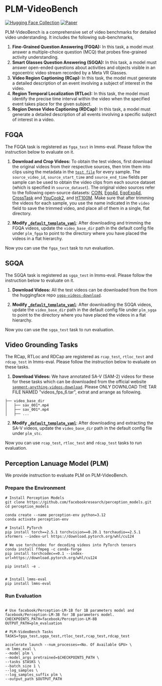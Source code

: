 # PLM-VideoBench
[![Hugging Face Collection](https://img.shields.io/badge/%F0%9F%A4%97%20PLM&#8209;VideoBench-BenchMark-blue)](https://huggingface.co/datasets/facebook/PLM-VideoBench)
[![Paper](https://img.shields.io/badge/Technical%20Report-PerceptionLM-b31b1b.svg)](https://ai.meta.com/research/publications/perceptionlm-open-access-data-and-models-for-detailed-visual-understanding)

PLM-VideoBench is a comprehensive set of video benchmarks for detailed video understanding. It includes the following sub-benchmarks,
1. **Fine-Grained Question Answering (FGQA):** In this task, a model must answer a multiple-choice question (MCQ)
that probes fine-grained activity understanding.
2. **Smart Glasses Question Answering (SGQA):** In this task, a model must answer open-ended questions about
activities and objects visible in an egocentric video stream recorded by a Meta VR Glasses.
3. **Video Region Captioning (RCap):** In this task, the model must generate a detailed description of an event
involving a subject of interest in the video. 
4. **Region Temporal Localization (RTLoc):** In this task, the model must identify the precise time interval within the video when the specified event takes place for the given subject.
5. **Region Dense Video Captioning (RDCap):** In this task, a model must generate a detailed description of all events involving a specific subject of interest in a video.

## FGQA

The FGQA task is registered as `fgqa_test` in lmms-eval. Please follow the instruction below to evaluate on it.

1. **Download and Crop Videos:** To obtain the test videos, first download the original videos from their respective sources, then trim them into clips using the metadata in the [`test file`](https://huggingface.co/datasets/facebook/PLM-VideoBench/blob/main/fgqa/plm_fgqa_test.jsonl) for every sample. The `source_video_id`, `source_start_time` and `source_end_time` fields per sample can be used to obtain the video clips from each source dataset (which is specified in `source_dataset`). The original video sources refer to the following open-source datasets: [COIN](https://coin-dataset.github.io/), [Ego4d](https://ego4d-data.org/), [EgoExo4d](https://ego-exo4d-data.org/), [CrossTask](https://arxiv.org/abs/1903.08225) and [YouCook2](http://youcook2.eecs.umich.edu/), and [HT100M](https://www.di.ens.fr/willow/research/howto100m/). Make sure that after trimming the videos for each sample, you use the name indicated in the `video` field to save the trimmed video, and place all of them in a single, flat directory. 

2. **Modify [`_default_template_yaml`](_default_template_yaml)**: After downloading and trimming the FGQA videos, update the `video_base_dir` path in the default config file under `plm_fgqa` to point to the directory where you have placed the videos in a flat hierarchy.

Now you can use the `fgqa_test` task to run evaluation.

## SGQA

The SGQA task is registered as `sgqa_test` in lmms-eval. Please follow the instruction below to evaluate on it.

1. **Download Videos:** All the test videos can be downloaded from the from the huggingface repo [`sgqa-videos-download`](https://huggingface.co/datasets/facebook/PLM-VideoBench/tree/main/videos/sgqa).  

2. **Modify [`_default_template_yaml`](_default_template_yaml)**: After downloading the SGQA videos, update the `video_base_dir` path in the default config file under `plm_sgqa` to point to the directory where you have placed the videos in a flat hierarchy.

Now you can use the `sgqa_test` task to run evaluation.

## Video Grounding Tasks
The RCap, RTLoc and RDCap are registered as `rcap_test`, `rtloc_test` and `rdcap_test` in lmms-eval. Please follow the instruction below to evaluate on these tasks.

1. **Download Videos:** We have annotated SA-V (SAM-2) videos for these for these tasks which can be downloaded from the official website [`segment-anything-videos-download`](https://ai.meta.com/datasets/segment-anything-video-downloads). Please ONLY DOWNLOAD THE TAR FILE NAMED "videos_fps_6.tar", extrat and arrange as following.

```
├── video_base_dir
│   ├── sav_001*.mp4
│   ├── sav_001*.mp4
│   ├── ...

```

2. **Modify [`_default_template_yaml`](_default_template_yaml)**: After downloading and extracting the SA-V videos, update the `video_base_dir` path in the default config file under `plm_stc`.

Now you can use `rcap_test`, `rtloc_test` and `rdcap_test` tasks to run evaluation.

## Perception Lanuage Model (PLM)
We provide instruction to evaluate PLM on PLM-VideoBench.

### Prepare the Environment

```shell
# Install Perception Models
git clone https://github.com/facebookresearch/perception_models.git
cd perception_models

conda create --name perception-env python=3.12
conda activate perception-env

# Install PyTorch
pip install torch==2.5.1 torchvision==0.20.1 torchaudio==2.5.1 xformers --index-url https://download.pytorch.org/whl/cu124

# We use torchcodec for decoding videos into PyTorch tensors
conda install ffmpeg -c conda-forge
pip install torchcodec==0.1 --index-url=https://download.pytorch.org/whl/cu124

pip install -e .


# Install lmms-eval
pip install lmms-eval
```

### Run Evaluation

```shell

# Use facebook/Perception-LM-1B for 1B parameters model and facebook/Perception-LM-3B for 3B parameters model.
CHECKPOINTS_PATH=facebook/Perception-LM-8B
OUTPUT_PATH=plm_evaluation

# PLM-VideoBench Tasks
TASKS=fgqa_test,sgqa_test,rtloc_test,rcap_test,rdcap_test

accelerate launch --num_processes=<No. Of Available GPU> \
-m lmms_eval \
--model plm \
--model_args pretrained=$CHECKPOINTS_PATH \
--tasks $TASKS \
--batch_size 1 \
--log_samples \
--log_samples_suffix plm \
--output_path $OUTPUT_PATH
```
